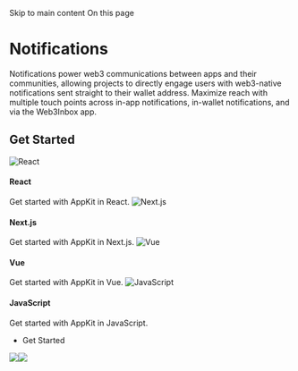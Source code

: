 Skip to main content
On this page
# Notifications
Notifications power web3 communications between apps and their communities, allowing projects to directly engage users with web3-native notifications sent straight to their wallet address. Maximize reach with multiple touch points across in-app notifications, in-wallet notifications, and via the Web3Inbox app.
## Get Started​
![React](https://docs.reown.com/appkit/features/notifications)
#### React
Get started with AppKit in React.
![Next.js](https://docs.reown.com/appkit/features/notifications)
#### Next.js
Get started with AppKit in Next.js.
![Vue](https://docs.reown.com/appkit/features/notifications)
#### Vue
Get started with AppKit in Vue.
![JavaScript](https://docs.reown.com/appkit/features/notifications)
#### JavaScript
Get started with AppKit in JavaScript.
  * Get Started


![](https://t.co/1/i/adsct?bci=4&dv=America%2FToronto%26en-US%26Google%20Inc.%26MacIntel%26255%261080%26600%266%2624%261080%26600%260%26na&eci=3&event=%7B%7D&event_id=f0bd23f6-f39e-4c7a-8a69-ac1ce80eab00&integration=gtm&p_id=Twitter&p_user_id=0&pl_id=4c33bb72-32ba-4b04-a8fa-19605862f4ca&tw_document_href=https%3A%2F%2Fdocs.reown.com%2Fappkit%2Ffeatures%2Fnotifications&tw_iframe_status=0&txn_id=oo02q&type=javascript&version=2.3.31)![](https://analytics.twitter.com/1/i/adsct?bci=4&dv=America%2FToronto%26en-US%26Google%20Inc.%26MacIntel%26255%261080%26600%266%2624%261080%26600%260%26na&eci=3&event=%7B%7D&event_id=f0bd23f6-f39e-4c7a-8a69-ac1ce80eab00&integration=gtm&p_id=Twitter&p_user_id=0&pl_id=4c33bb72-32ba-4b04-a8fa-19605862f4ca&tw_document_href=https%3A%2F%2Fdocs.reown.com%2Fappkit%2Ffeatures%2Fnotifications&tw_iframe_status=0&txn_id=oo02q&type=javascript&version=2.3.31)
